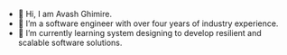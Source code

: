 - 👋 Hi, I am Avash Ghimire.
- 👀 I’m a software engineer with over four years of industry experience.
- 🌱 I’m currently learning system designing to develop resilient and scalable software solutions.

